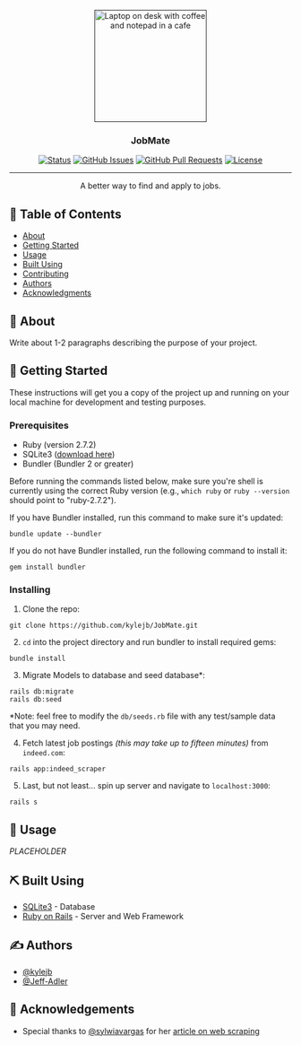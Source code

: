 <p align="center">
  <a href="" rel="noopener">
 <img width=200px height=200px src="https://images.unsplash.com/photo-1499750310107-5fef28a66643?ixlib=rb-1.2.1&ixid=eyJhcHBfaWQiOjEyMDd9&auto=format&fit=crop&w=1950&q=80" alt="Laptop on desk with coffee and notepad in a cafe"></a>
</p>

<h3 align="center">JobMate</h3>

<div align="center">

  [![Status](https://img.shields.io/badge/status-active-success.svg)]() 
  [![GitHub Issues](https://img.shields.io/github/issues/kylejb/JobMate)](https://github.com/kylelobo/The-Documentation-Compendium/issues)
  [![GitHub Pull Requests](https://img.shields.io/github/issues-pr/kylejb/JobMate)](https://github.com/kylelobo/The-Documentation-Compendium/pulls)
  [![License](https://img.shields.io/github/license/kylejb/JobMate?style=plastic)](/LICENSE)

</div>

---

<p align="center"> A better way to find and apply to jobs.
    <br> 
</p>

## 📝 Table of Contents
- [About](#about)
- [Getting Started](#getting_started)
- [Usage](#usage)
- [Built Using](#built_using)
- [Contributing](./CONTRIBUTING.md)
- [Authors](#authors)
- [Acknowledgments](#acknowledgement)

## 🧐 About <a name = "about"></a>
Write about 1-2 paragraphs describing the purpose of your project.

## 🏁 Getting Started <a name = "getting_started"></a>
These instructions will get you a copy of the project up and running on your local machine for development and testing purposes.

### Prerequisites

- Ruby (version 2.7.2)
- SQLite3 ([download here](https://sqlite.org/download.html))
- Bundler (Bundler 2 or greater)

Before running the commands listed below, make sure you're shell is currently using the correct Ruby version (e.g., `which ruby` or `ruby --version` should point to "ruby-2.7.2").

If you have Bundler installed, run this command to make sure it's updated:
```
bundle update --bundler
```

If you do not have Bundler installed, run the following command to install it:
```
gem install bundler
```

### Installing

1. Clone the repo:

```
git clone https://github.com/kylejb/JobMate.git
```

2. `cd` into the project directory and run bundler to install required gems:

```
bundle install
```

3. Migrate Models to database and seed database*:

```
rails db:migrate
rails db:seed
```

*Note: feel free to modify the `db/seeds.rb` file with any test/sample data that you may need.

4. Fetch latest job postings *(this may take up to fifteen minutes)* from `indeed.com`:

```
rails app:indeed_scraper
```

5. Last, but not least... spin up server and navigate to `localhost:3000`:

```
rails s
```

## 🎈 Usage <a name="usage"></a>
*PLACEHOLDER*

## ⛏️ Built Using <a name = "built_using"></a>
- [SQLite3](https://sqlite.org) - Database
- [Ruby on Rails](https://rubyonrails.org/) - Server and Web Framework 

## ✍️ Authors <a name = "authors"></a>
- [@kylejb](https://github.com/kylejb)
- [@Jeff-Adler](https://github.com/Jeff-Adler)

## 🎉 Acknowledgements <a name = "acknowledgement"></a>
- Special thanks to [@sylwiavargas](https://github.com/sylwiavargas) for her [article on web scraping](https://www.scrapingbee.com/blog/web-scraping-ruby/#kimurai-setup')